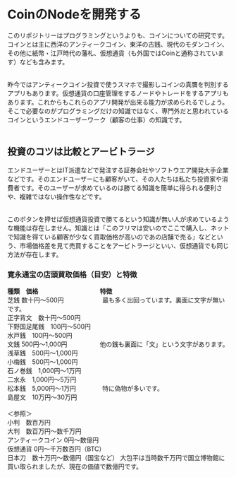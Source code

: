 # CoinのNodeを開発する
このリポジトリーはプログラミングというよりも、コインについての研究です。コインとは主に西洋のアンティークコイン、東洋の古銭、現代のモダンコイン、その他に紙幣・江戸時代の藩札、仮想通貨（も外国ではCoinと通称されています）なども含みます。<br /><br />

昨今ではアンティークコイン投資で使うスマホで撮影しコインの真贋を判別するアプリもあります。仮想通貨の口座管理をするノードやトレードをするアプリもあります。これからもこれらのアプリ開発が出来る能力が求められるでしょう。そこで必要なのがプログラミングだけの知識ではなく、専門外だと思われているコインというエンドユーザーワーク（顧客の仕事）の知識です。<br /><br />

## 投資のコツは比較とアービトラージ
エンドユーザーとはIT派遣などで発注する証券会社やソフトウエア開発大手企業などです。そのエンドユーザーにも顧客がいて、その人たちは私たち投資家や消費者です。そのユーザーが求めているのは勝てる知識を簡単に得られる便利さや、複雑ではない操作性などです。<br /><br />

このボタンを押せば仮想通貨投資で勝てるという知識が無い人が求めているような機能は存在しません。知識とは「このフリマは安いのでここで購入し、ネットで知識を得ている顧客が少なく買取価格が高いのであの店舗で売る」などという、市場価格差を見て売買することをアービトラージといい、仮想通貨でも同じ方法が存在します。

### 寛永通宝の店頭買取価格（目安）と特徴
<b>種類　価格　　　　　　　　　　特徴</b>  
芝銭	数十円～500円  　　　　　　最も多く出回っています。裏面に文字が無いです。  
正字背文　数十円～500円  
下野国足尾銭　100円～500円  
水戸銭　100円～500円  
文銭	500円～1,000円  　　　　　他の銭も裏面に「文」という文字があります。  
浅草銭　500円～1,000円  
小梅銭　500円～1,000円  
石ノ巻銭　1,000円～1万円  
二水永　1,000円～5万円  
松本銭　5,000円～1万円  　　　　特に偽物が多いです。  
島屋文　10万円～30万円<br /><br />
＜参照＞  
小判　数百万円  
大判　数百万円～数千万円  
アンティークコイン  0円～数億円  
仮想通貨  0円～千万数百円（BTC）  
日本刀　数十万円～数億円（国宝など）  大包平は当時数千万円で国立博物館に買い取られましたが、現在の価値で数億円です。



